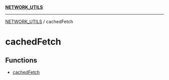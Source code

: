 [**NETWORK_UTILS**](../README.md)

***

[NETWORK_UTILS](../README.md) / cachedFetch

# cachedFetch

## Functions

- [cachedFetch](functions/cachedFetch.md)

